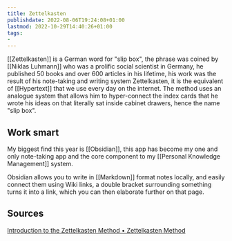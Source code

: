 ```yaml
---
title: Zettelkasten
publishdate: 2022-08-06T19:24:08+01:00
lastmod: 2022-10-29T14:40:26+01:00
tags: 
- 
---
```










[[Zettelkasten]] is a German word for "slip box", the phrase was coined by [[Niklas Luhmann]] who was a prolific social scientist in Germany, he published 50 books and over 600 articles in his lifetime, his work was the result of his note-taking and writing system Zettelkasten, it is the equivalent of [[Hypertext]] that we use every day on the internet. The method uses an analogue system that allows him to hyper-connect the index cards that he wrote his ideas on that literally sat inside cabinet drawers, hence the name "slip box". 



## Work smart



My biggest find this year is [[Obsidian]], this app has become my one and only note-taking app and the core component to my [[Personal Knowledge Management]] system.  



Obsidian allows you to write in [[Markdown]] format notes locally, and easily connect them using Wiki links, a double bracket surrounding something turns it into a link, which you can then elaborate further on that page. 





## Sources



[Introduction to the Zettelkasten Method • Zettelkasten Method](https://zettelkasten.de/introduction/)





